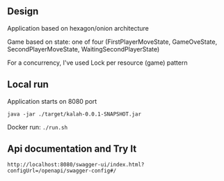 ## Design
Application based on hexagon/onion architecture

Game based on state: one of four (FirstPlayerMoveState, GameOveState, SecondPlayerMoveState, WaitingSecondPlayerState)

For a concurrency, I've used Lock per resource (game) pattern

## Local run
Application starts on 8080 port

```java -jar ./target/kalah-0.0.1-SNAPSHOT.jar``` 

Docker run:
```./run.sh```

## Api documentation and Try It
```http://localhost:8080/swagger-ui/index.html?configUrl=/openapi/swagger-config#/```

